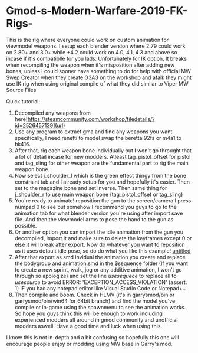# Gmod-s-Modern-Warfare-2019-FK-Rigs-

This is the rig where everyone could work on custom animation for viewmodel weapons. I setup each blender version where 2.79 could work on 2.80+ and 3.0+ while +4.2 could work on 4.0, 4.1, 4.3 and above so incase if it's compatiblle for you lads. Unfortunately for IK option, It breaks when recompiling the weapon when it's misposition after adding new bones, unless I could sooner have something to do for help with official MW Swep Creator when they create G3A3 on the workshop and afaik they might use IK rig when using original compile of what they did similar to Viper MW Source Files

Quick tutorial:
1. Decompiled any weapons from here[https://steamcommunity.com/workshop/filedetails/?id=2526457139](url)
2. Use any program to extract gma and find any weapons you want specifically, I need renetti to model swap the beretta 92fs or m4a1 to hk416.
3. After that, rig each weapon bone individually but I won't go throught that a lot of detail incase for new modders. Atleast tag_pistol_offset for pistol and tag_sling for other weapon are the fundamental part to rig the main weapon bone.
4. Now select j_shoulder_l which is the green effect thingy from the bone constraint tab and I already setup for you and hopefully it's easier. Then set to the magazine bone and set inverse. Then same thing for j_shoulder_r to use main weapon bone (tag_pistol_offset or tag_sling)
5. You're ready to animate! reposition the gun to the screen/camera I press numpad 0 to see but somehow I recommend you guys to go to the animation tab for what blender version you're using after import save file. And then the viewmodel arms to pose the hand to the gun as possible.
6. Or another option you can import the idle animation from the gun you decompiled, import it and make sure to delete the keyframes except 0 or else it will break after export. Now do whatever you want to reposition as it uses default idle pose, so do do what you like this example!
[untitled](https://github.com/user-attachments/assets/01f76b09-33bc-4ef9-a06c-ed3c7ee88847)
7. After that export as smd invidual the animation you create and replace the bodygroup and animation.smd in the $sequence folder (If you want to create a new sprint, walk, jog or any additive animation, I won't go through so apologize) and set the line *usesequece* to replace all to *usesource* to avoid ERROR: 'EXCEPTION_ACCESS_VIOLATION' (assert: 1) IF you had any notepad editor like Visual Studio Code or Notepad++
8. Then compile and boom. Check in HLMV (it's in garrysmod/bin or garrysmod/bin/win64 for 64bit branch) and find the model you've compile or in-game using the spawnmenu to see the animation works. So hope you guys think this will be enough to work including experienced modders all around in gmod community and unofficial modders aswell. Have a good time and luck when using this.

I know this is not in-depth and a bit confusing so hopefully this one will encourage people enjoy or modding using MW base in Garry's mod.
